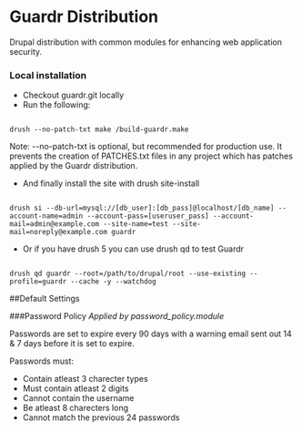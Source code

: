# Guardr Distribution

Drupal distribution with common modules for enhancing web application security.

### Local installation

* Checkout guardr.git locally
* Run the following:
<code>
drush --no-patch-txt make <path-to-guardr>/build-guardr.make <path-to-make-results>
</code>

Note: --no-patch-txt is optional, but recommended for production use. It prevents the creation of PATCHES.txt files in any project which has patches applied by the Guardr distribution.

* And finally install the site with drush site-install
<code>
drush si --db-url=mysql://[db_user]:[db_pass]@localhost/[db_name] --account-name=admin --account-pass=[useruser_pass] --account-mail=admin@example.com --site-name=test --site-mail=noreply@example.com guardr
</code>

* Or if you have drush 5 you can use drush qd to test Guardr
<code>
drush qd guardr --root=/path/to/drupal/root --use-existing --profile=guardr --cache -y --watchdog
</code>

##Default Settings

###Password Policy
*Applied by password_policy.module*

Passwords are set to expire every 90 days with a warning email sent out 14 & 7 days before it is set to expire.  

Passwords must:  

* Contain atleast 3 charecter types
* Must contain atleast 2 digits
* Cannot contain the username
* Be atleast 8 charecters long
* Cannot match the previous 24 passwords 
